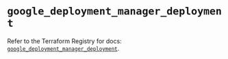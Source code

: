 # `google_deployment_manager_deployment`

Refer to the Terraform Registry for docs: [`google_deployment_manager_deployment`](https://registry.terraform.io/providers/hashicorp/google/5.43.1/docs/resources/deployment_manager_deployment).
